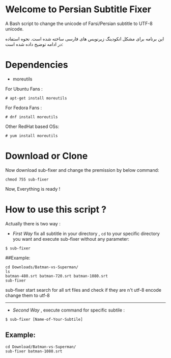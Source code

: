 # Welcome to Persian Subtitle Fixer
A Bash script to change the unicode of Farsi/Persian subtitle to UTF-8 unicode. 

این برنامه برای مشکل انکودینگ زیرنویس های فارسی ساخته شده است. نحوه استفاده در ادامه توضیح داده شده است:

# Dependencies 
* moreutils 

For Ubuntu Fans : 

`# apt-get install moreutils`

For Fedora Fans : 

`# dnf install moreutils`

Other RedHat based OSs: 

`# yum install moreutils`
# Download or Clone
Now download sub-fixer and change the premission by below command: 

`chmod 755 sub-fixer`

Now, Everything is ready !
# How to use this script ?
Actually there is two way : 
* *First Way*  fix all subtitle in your directory , `cd` to your specific directory you want and execute sub-fixer without any parameter:

 `$ sub-fixer `


##Example: 
```
cd Downloads/Batman-vs-Superman/
ls 
batman-480.srt batman-720.srt batman-1080.srt
sub-fixer  

```
sub-fixer start search for all srt files and check if they are n't utf-8 encode change them to utf-8

***
 
* *Second Way* , execute command for specific subtile : 

 `$ sub-fixer [Name-of-Your-Subtile]` 

## Example: 
```
cd Download/Batman-vs-Superman/
sub-fixer batman-1080.srt
```
